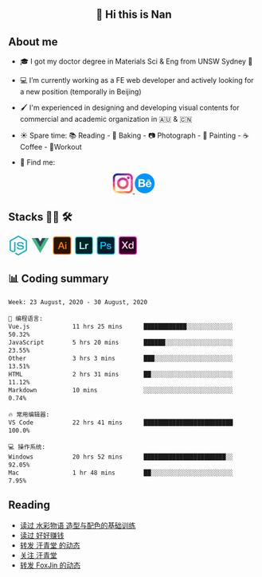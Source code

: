 <h2 align="center">👋 Hi this is Nan</h2>

## About me

- 🎓 I got my doctor degree in Materials Sci & Eng from UNSW Sydney :koala:

- :computer: I’m currently working as a FE web developer and actively looking for a new position (temporally in Beijing)

- :paintbrush: I'm experienced in designing and developing visual contents for commercial and academic organization in :australia: & :cn:

- :sunny: Spare time: :books: Reading - :bread: Baking - :camera: Photograph - :art: Painting - :coffee: Coffee - 💪Workout

- 💬 Find me:
<div align="center">
<a href="https://www.instagram.com/divetothesea/">

<img src="https://raw.githubusercontent.com/southchen/southchen/master/assets/instagram.svg" height="40em"  alt="divetothesea instagram"/>
</a>
<a href="https://www.behance.net/southchen">
<img src="https://raw.githubusercontent.com/southchen/southchen/master/assets/Behance.svg" height="40em"  alt="behance"/>
</a>
</div>

## Stacks 👨‍💻 🛠

<p align='left'>
<div style="display:inline-block">
<img src="https://raw.githubusercontent.com/southchen/southchen/master/assets/JavaScript.svg" height="40em"  alt="javascript"/>
<img src="https://raw.githubusercontent.com/southchen/southchen/master/assets/Vue.svg" height="40em"  alt="vue"/>
<img src="https://raw.githubusercontent.com/southchen/southchen/master/assets/Adobe Ai.svg" height="40em"  alt="adobe ai"/>
<img src="https://raw.githubusercontent.com/southchen/southchen/master/assets/Adobe Lr.svg" height="40em"  alt="adobe lr"/>
<img src="https://raw.githubusercontent.com/southchen/southchen/master/assets/Adobe Ps.svg" height="40em"  alt="adobe Ps"/>
<img src="https://raw.githubusercontent.com/southchen/southchen/master/assets/Adobe Xd.svg" height="40em"  alt="adobe Xd"/>
</div>
</p>

## 📊 Coding summary

<!--START_SECTION:waka-->
```text
Week: 23 August, 2020 - 30 August, 2020

💬 编程语言: 
Vue.js            11 hrs 25 mins      ████████████░░░░░░░░░░░░░   50.32% 
JavaScript        5 hrs 20 mins       ██████░░░░░░░░░░░░░░░░░░░   23.55% 
Other             3 hrs 3 mins        ███░░░░░░░░░░░░░░░░░░░░░░   13.51% 
HTML              2 hrs 31 mins       ██░░░░░░░░░░░░░░░░░░░░░░░   11.12% 
Markdown          10 mins             ░░░░░░░░░░░░░░░░░░░░░░░░░   0.74%

🔥 常用编辑器: 
VS Code           22 hrs 41 mins      █████████████████████████   100.0%

💻 操作系统: 
Windows           20 hrs 52 mins      ███████████████████████░░   92.05% 
Mac               1 hr 48 mins        ██░░░░░░░░░░░░░░░░░░░░░░░   7.95%

```


<!--END_SECTION:waka-->

## Reading

<!-- DOUBAN-ACTIVITIES:START -->
- [读过 水彩物语 造型与配色的基础训练](https://www.douban.com/doubanapp/dispatch?uri=/status/3086792802/)
- [读过 好好赚钱](https://www.douban.com/doubanapp/dispatch?uri=/status/3086792140/)
- [转发 汗青堂 的动态](https://www.douban.com/doubanapp/dispatch?uri=/status/3084610684/)
- [关注 汗青堂](https://www.douban.com/doubanapp/dispatch?uri=/status/3084609875/)
- [转发 FoxJin 的动态](https://www.douban.com/doubanapp/dispatch?uri=/status/3082287117/)
<!-- DOUBAN-ACTIVITIES:END -->
